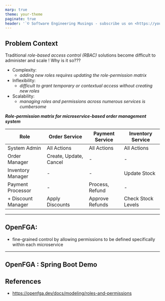 ```yaml
---
marp: true
theme: your-theme
paginate: true
header: '`© Software Engineering Musings - subscribe us on <https://youtube.com/@semusings>'
---
```


## Problem Context

Traditional _role-based access control (RBAC)_ solutions become difficult to administer and scale !
Why is it so???

- Complexity:
    - _adding new roles requires updating the role-permission matrix_
- Inflexibility:
    - _difficult to grant temporary or contextual access without creating new roles_
- Scalability:
    - _managing roles and permissions across numerous services is cumbersome_

_**Role-permission matrix for microservice-based order management system**_

| Role               | Order Service          | Payment Service | Inventory Service  |
|--------------------|------------------------|-----------------|--------------------|
| System Admin       | All Actions            | All Actions     | All Actions        |
| Order Manager      | Create, Update, Cancel | -               | -                  |
| Inventory Manager  | -                      | -               | Update Stock       |
| Payment Processor  | -                      | Process, Refund | -                  |
| + Discount Manager | Apply Discounts        | Approve Refunds | Check Stock Levels |

<!--

Adding a new role, like "Discount Manager," means updating permissions everywhere. Each service needs manual adjustments, making it easy to miss things.

It's hard to give someone temporary access or change permissions on the fly. This can slow down tasks that need immediate adjustments. 

For example, if a Payment Processor needs temporary access to inventory data for a fraud investigation, a new role must be created, or permissions must be manually adjusted, both of which are cumbersome and error-prone.

As we add more services and users, managing who can do what gets complicated. This can slow down the system and make it harder to keep everything secure
-->

--- 

## OpenFGA:

- fine-grained control by allowing permissions to be defined specifically within each microservice

---

## OpenFGA : Spring Boot Demo


## References

- https://openfga.dev/docs/modeling/roles-and-permissions